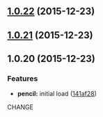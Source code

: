 <a name="1.0.22"></a>
## [1.0.22](https://github.com/cdellinger/passport-persistence/compare/1.0.21...v1.0.22) (2015-12-23)




<a name="1.0.21"></a>
## [1.0.21](https://github.com/cdellinger/passport-persistence/compare/1.0.20...v1.0.21) (2015-12-23)




<a name="1.0.20"></a>
## 1.0.20 (2015-12-23)


### Features

* **pencil:** initial load ([141af28](https://github.com/cdellinger/passport-persistence/commit/141af28))



CHANGE